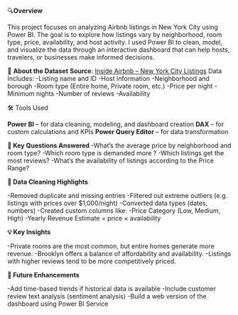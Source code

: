🔍**Overview**

This project focuses on analyzing Airbnb listings in New York City using Power BI. The goal is to explore how listings vary by neighborhood, room type, price, availability, and host activity.
I used Power BI to clean, model, and visualize the data through an interactive dashboard that can help hosts, travelers, or businesses make informed decisions.

📁 **About the Dataset**
**Source**: [Inside Airbnb – New York City Listings](http://data.insideairbnb.com/united-states/ny/new-york-city/latest/listings.csv)
Data Includes:
-Listing name and ID
-Host information
-Neighborhood and borough
-Room type (Entire home, Private room, etc.)
-Price per night
-Minimum nights
-Number of reviews
-Availability

🛠 Tools Used

**Power BI** – for data cleaning, modeling, and dashboard creation
**DAX** – for custom calculations and KPIs
**Power Query Editor** – for data transformation

**📌 Key Questions Answered**
-What’s the average price by neighborhood and room type?
-Which room type is demanded more ?
-Which listings get the most reviews?
-What’s the availability of listings according to the Price Range?

**🧼 Data Cleaning Highlights**

-Removed duplicate and missing entries
-Filtered out extreme outliers (e.g. listings with prices over $1,000/night)
-Converted data types (dates, numbers)
-Created custom columns like:
  -Price Category (Low, Medium, High)
  -Yearly Revenue Estimate = price × availability

**💡 Key Insights**

-Private rooms are the most common, but entire homes generate more revenue.
-Brooklyn offers a balance of affordability and availability.
-Listings with higher reviews tend to be more competitively priced.

**🚀 Future Enhancements**

-Add time-based trends if historical data is available
-Include customer review text analysis (sentiment analysis)
-Build a web version of the dashboard using Power BI Service
